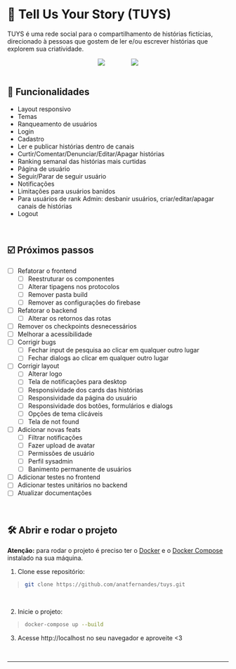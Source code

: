 # :open_book: Tell Us Your Story (TUYS)

TUYS é uma rede social para o compartilhamento de histórias fictícias, direcionado à pessoas que gostem de ler e/ou escrever histórias que explorem sua criatividade.

<div align=center>
 <img align=top src="https://user-images.githubusercontent.com/97851922/218341002-519a7d44-e50b-4279-945a-4241ffc481fa.gif" />
 &nbsp; &nbsp; &nbsp; &nbsp; &nbsp; &nbsp; &nbsp; 
 <img align=top src="https://user-images.githubusercontent.com/97851922/218341013-cefbeabb-c70e-469e-92f8-926c362daa00.gif" />
</div>

<br />

## :hammer: Funcionalidades
- Layout responsivo
- Temas
- Ranqueamento de usuários
- Login
- Cadastro
- Ler e publicar histórias dentro de canais
- Curtir/Comentar/Denunciar/Editar/Apagar histórias
- Ranking semanal das histórias mais curtidas
- Página de usuário
- Seguir/Parar de seguir usuário
- Notificações
- Limitações para usuários banidos
- Para usuários de rank Admin: desbanir usuários, criar/editar/apagar canais de histórias
- Logout

<br />

## :ballot_box_with_check: Próximos passos

- [ ] Refatorar o frontend
  - [ ] Reestruturar os componentes
  - [ ] Alterar tipagens nos protocolos
  - [ ] Remover pasta build
  - [ ] Remover as configurações do firebase
- [ ] Refatorar o backend
  - [ ] Alterar os retornos das rotas
- [ ] Remover os checkpoints desnecessários
- [ ] Melhorar a acessibilidade
- [ ] Corrigir bugs
  - [ ] Fechar input de pesquisa ao clicar em qualquer outro lugar
  - [ ] Fechar dialogs ao clicar em qualquer outro lugar
- [ ] Corrigir layout
  - [ ] Alterar logo
  - [ ] Tela de notificações para desktop
  - [ ] Responsividade dos cards das histórias
  - [ ] Responsividade da página do usuário
  - [ ] Responsividade dos botões, formulários e dialogs
  - [ ] Opções de tema clicáveis
  - [ ] Tela de not found
- [ ] Adicionar novas feats
  - [ ] Filtrar notificações
  - [ ] Fazer upload de avatar
  - [ ] Permissões de usuário
  - [ ] Perfil sysadmin
  - [ ] Banimento permanente de usuários
- [ ] Adicionar testes no frontend
- [ ] Adicionar testes unitários no backend
- [ ] Atualizar documentações

<br />

## :hammer_and_wrench: Abrir e rodar o projeto
**Atenção:** para rodar o projeto é preciso ter o [Docker](https://docs.docker.com/engine/install/) e o [Docker Compose](https://docs.docker.com/compose/install/) instalado na sua máquina.

1. Clone esse repositório:
>```bash
> git clone https://github.com/anatfernandes/tuys.git
>```

<br />

2. Inicie o projeto:
>```bash
> docker-compose up --build
>```

3. Acesse http://localhost no seu navegador e aproveite <3

<br />

---

